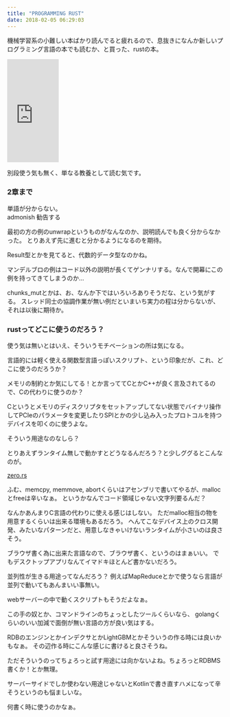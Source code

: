 ```yaml
---
title: "PROGRAMMING RUST"
date: 2018-02-05 06:29:03
---
```


機械学習系の小難しい本ばかり読んでると疲れるので、息抜きになんか新しいプログラミング言語の本でも読むか、と買った、rustの本。

<iframe style="width:120px;height:240px;" marginwidth="0" marginheight="0" scrolling="no" frameborder="0" src="https://rcm-fe.amazon-adsystem.com/e/cm?ref=qf_sp_asin_til&t=karino203-22&m=amazon&o=9&p=8&l=as1&IS1=1&detail=1&asins=B077NSY211&bc1=ffffff&lt1=_top&fc1=333333&lc1=0066c0&bg1=ffffff&f=ifr"> </iframe>

別段使う気も無く、単なる教養として読む気です。

### 2章まで

単語が分からない。  
admonish 勧告する

最初の方の例のunwrapというものがなんなのか、説明読んでも良く分からなかった。
とりあえず先に進むと分かるようになるのを期待。

Result型とかを見てると、代数的データ型なのかね。

マンデルブロの例はコード以外の説明が長くてゲンナリする。なんで開幕にこの例を持ってきてしまうのか…

chunks_mutとかは、お、なんか下ではいろいろありそうだな、という気がする。
スレッド同士の協調作業が無い例だといまいち実力の程は分からないが、それは以後に期待か。

### rustってどこに使うのだろう？

使う気は無いとはいえ、そういうモチベーションの所は気になる。

言語的には軽く使える関数型言語っぽいスクリプト、という印象だが、これ、どこに使うのだろうか？

メモリの制約とか気にしてる！とか言っててCとかC++が良く言及されてるので、Cの代わりに使うのか？

Cというとメモリのディスクリプタをセットアップしてない状態でバイナリ操作してPCIeのパラメータを変更したりSPIとかの少し込み入ったプロトコルを持つデバイスを叩くのに使うよな。

そういう用途なのなしら？

とりあえずランタイム無しで動かすとどうなるんだろう？と少しググるとこんなのが。

[zero.rs](https://github.com/pcwalton/zero.rs/blob/master/zero.rs)

ふむ、memcpy, memmove, abortくらいはアセンブリで書いてやるが、mallocとfreeは辛いなぁ。
というかなんでコード領域じゃない文字列要るんだ？

なんかあんまりC言語の代わりに使える感じはしない。
ただmalloc相当の物を用意するくらいは出来る環境もあるだろう。
へんてこなデバイス上のクロス開発、みたいなパターンだと、用意しなきゃいけないランタイムが小さいのは良さそう。

ブラウザ書く為に出来た言語なので、ブラウザ書く、というのはまぁいい。
でもデスクトップアプリなんてイマドキほとんど書かないだろう。

並列性が生きる用途ってなんだろう？
例えばMapReduceとかで使うなら言語が並列で動いてもあんまいい事無い。

webサーバーの中で動くスクリプトもそうだよなぁ。

この手の奴とか、コマンドラインのちょっとしたツールくらいなら、
golangくらいのいい加減で面倒が無い言語の方が良い気はする。

RDBのエンジンとかインデクサとかLightGBMとかそういうの作る時には良いかもなぁ。
その辺作る時にこんな感じに書けると良さそうね。

ただそういうのってちょろっと試す用途には向かないよね。ちょろっとRDBMS書くか！とか無理。

サーバーサイドでしか使わない用途じゃないとKotlinで書き直すハメになって辛そうというのも悩ましいな。

何書く時に使うのかなぁ。
